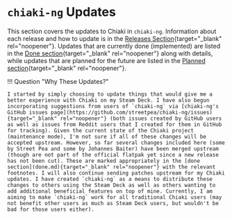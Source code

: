 # `chiaki-ng` Updates

This section covers the updates to Chiaki in `chiaki-ng`. Information about each release and how to update is in the [Releases Section](releases.md){target="_blank" rel="noopener"}. Updates that are currently done (implemented) are listed in the [Done section](done.md){target="_blank" rel="noopener"} along with details, while updates that are planned for the future are listed in the [Planned section](planned.md){target="_blank" rel="noopener"}.

!!! Question "Why These Updates?"

    I started by simply choosing to update things that would give me a better experience with Chiaki on my Steam Deck. I have also begun incorporating suggestions from users of `chiaki-ng` via [chiaki-ng's GitHub issues page](https://github.com/streetpea/chiaki-ng/issues){target="_blank" rel="noopener"} (both issues created by GitHub users as well as issues from Reddit users that I created for them in GitHub for tracking). Given the current state of the Chiaki project (maintenance mode), I'm not sure if all of these changes will be accepted upstream. However, so far several changes included here (some by Street Pea and some by Johannes Baiter) have been merged upstream (though are not part of the official flatpak yet since a new release has not been cut). These are marked appropriately in the [done section](done.md){target="_blank" rel="noopener"} with the relevant footnotes. I will also continue sending patches upstream for my Chiaki updates. I have created `chiaki-ng` as a means to distribute these changes to others using the Steam Deck as well as others wanting to add additional beneficial features on top of mine. Currently, I am aiming to make `chiaki-ng` work for all traditional Chiaki users (may not benefit other users as much as Steam Deck users, but wouldn't be bad for those users either).